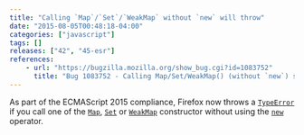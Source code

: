 ```yaml
---
title: "Calling `Map`/`Set`/`WeakMap` without `new` will throw"
date: "2015-08-05T00:48:18-04:00"
categories: ["javascript"]
tags: []
releases: ["42", "45-esr"]
references:
    - url: "https://bugzilla.mozilla.org/show_bug.cgi?id=1083752"
      title: "Bug 1083752 - Calling Map/Set/WeakMap() (without `new`) should throw"
---
```

As part of the ECMAScript 2015 compliance, Firefox now throws a [`TypeError`](https://developer.mozilla.org/docs/Web/JavaScript/Reference/Global_Objects/TypeError) if you call one of the [`Map`](https://developer.mozilla.org/docs/Web/JavaScript/Reference/Global_Objects/Map), [`Set`](https://developer.mozilla.org/docs/Web/JavaScript/Reference/Global_Objects/Set) or [`WeakMap`](https://developer.mozilla.org/docs/Web/JavaScript/Reference/Global_Objects/WeakMap) constructor without using the [`new`](https://developer.mozilla.org/docs/Web/JavaScript/Reference/Operators/new) operator.
